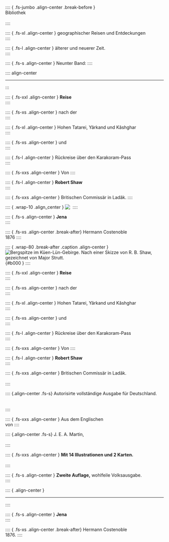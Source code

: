 :::: { .fs-jumbo .align-center .break-before }
<br />Bibliothek<br />
<br />
::::

:::: { .fs-xl .align-center }
geographischer Reisen und Entdeckungen<br />
::::

:::: { .fs-l .align-center }
älterer und neuerer Zeit.<br />
::::

:::: { .fs-s .align-center }
Neunter Band:
::::

:::: align-center
***
:::

:::: { .fs-xxl .align-center }
**Reise**<br />
::::

:::: { .fs-xs .align-center }
nach der<br />
::::

:::: { .fs-xl .align-center }
Hohen Tatarei, Yârkand und Kâshghar<br />
::::

:::: { .fs-xs .align-center }
und<br />
::::

:::: { .fs-l .align-center }
Rückreise über den Karakoram-Pass<br />
::::

:::: { .fs-xxs .align-center }
Von
::::

:::: { .fs-l .align-center }
**Robert Shaw**<br />
::::

:::: { .fs-xxs .align-center }
Britischen Commissär in Ladâk.
::::

:::: { .wrap-10 .align_center }
![&nbsp;](logo.jpg "")
::::


:::: { .fs-s .align-center }
**Jena**<br />
::::

:::: { .fs-xs .align-center .break-after}
Hermann Costenoble<br />
1876
::::

:::: { .wrap-80 .break-after .caption .align-center }
![Bergspitze im Küen-Lün-Gebirge.<br /><small>Nach einer Skizze von *R. B. Shaw*, gezeichnet von Major *Strutt.*](Reise_nach_der_Hohen_Tatarei_000.jpg "Bergspitze im Küen-Lün-Gebirge."){#b000 }
::::

:::: { .fs-xxl .align-center }
**Reise**<br />
::::

:::: { .fs-xs .align-center }
nach der<br />
::::

:::: { .fs-xl .align-center }
Hohen Tatarei, Yârkand und Kâshghar<br />
::::

:::: { .fs-xs .align-center }
und<br />
::::

:::: { .fs-l .align-center }
Rückreise über den Karakoram-Pass<br />
::::

:::: { .fs-xxs .align-center }
Von
::::

:::: { .fs-l .align-center }
**Robert Shaw**<br />
::::

:::: { .fs-xxs .align-center }
Britischen Commissär in Ladâk.<br /><br />
::::

:::: {.align-center .fs-s}
Autorisirte vollständige Ausgabe für Deutschland.<br /><br /><br />
::::

:::: { .fs-xxs .align-center }
Aus dem Englischen<br />
von
::::

:::: {.align-center .fs-s}
J. E. A. Martin,<br /><br />
::::

:::: { .fs-xxs .align-center }
**Mit 14 Illustrationen und 2 Karten.**<br /><br />
::::

:::: { .fs-s .align-center }
**Zweite Auflage,** wohlfeile Volksausgabe.<br />
::::

:::: { .align-center }
***
::::

:::: { .fs-s .align-center }
**Jena**<br />
::::

:::: { .fs-xs .align-center .break-after}
Hermann Costenoble<br />
1876.
::::

